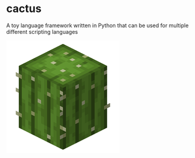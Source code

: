 # cactus

A toy language framework written in Python that can be used for multiple different scripting languages

![](assets/cactus.png)
